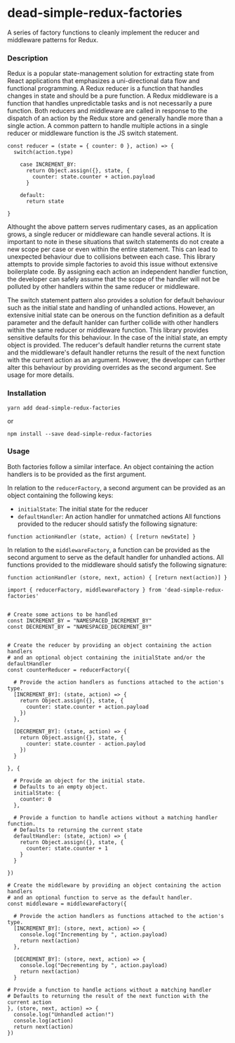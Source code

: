 # dead-simple-redux-factories
A series of factory functions to cleanly implement the reducer and middleware patterns for Redux.

### Description
Redux is a popular state-management solution for extracting state from React applications that emphasizes a uni-directional data flow and functional programming. A Redux reducer is a function that handles changes in state and should be a pure function. A Redux middleware is a function that handles unpredictable tasks and is not necessarily a pure function. Both reducers and middleware are called in response to the dispatch of an action by the Redux store and generally handle more than a single action. A common pattern to handle multiple actions in a single reducer or middleware function is the JS switch statement.

```
const reducer = (state = { counter: 0 }, action) => {
  switch(action.type)
  
    case INCREMENT_BY:
      return Object.assign({}, state, {
        counter: state.counter + action.payload
      }
      
    default:
      return state
      
}
```

Althought the above pattern serves rudimentary cases, as an application grows, a single reducer or middleware can handle several actions. It is important to note in these situations that switch statements do not create a new scope per case or even within the entire statement. This can lead to unexpected behaviour due to collisions between each case. This library attempts to provide simple factories to avoid this issue without extensive boilerplate code. By assigning each action an independent handler function, the developer can safely assume that the scope of the handler will not be polluted by other handlers within the same reducer or middleware. 

The switch statement pattern also provides a solution for default behaviour such as the initial state and handling of unhandled actions. However, an extensive initial state can be onerous on the function definition as a default parameter and the default hanlder can further collide with other handlers within the same reducer or middleware function. This library provides sensitive defaults for this behaviour. In the case of the initial state, an empty object is provided. The reducer's default handler returns the current state and the middleware's default handler returns the result of the next function with the current action as an argument. However, the developer can further alter this behaviour by providing overrides as the second argument. See usage for more details.

### Installation

```
yarn add dead-simple-redux-factories
```

or

```
npm install --save dead-simple-redux-factories
```

### Usage
Both factories follow a similar interface. An object containing the action handlers is to be provided as the first argument.

In relation to the `reducerFactory`, a second argument can be provided as an object containing the following keys:
- `initialState`: The initial state for the reducer
- `defaultHandler`: An action handler for unmatched actions
All functions provided to the reducer should satisfy the following signature:
```
function actionHandler (state, action) { [return newState] }
```

In relation to the `middlewareFactory`, a function can be provided as the second argument to serve as the default handler for unhandled actions. All functions provided to the middleware should satisfy the following signature:
```
function actionHandler (store, next, action) { [return next(action)] }
```

```
import { reducerFactory, middlewareFactory } from 'dead-simple-redux-factories'


# Create some actions to be handled
const INCREMENT_BY = "NAMESPACED_INCREMENT_BY"
const DECREMENT_BY = "NAMESPACED_DECREMENT_BY"


# Create the reducer by providing an object containing the action handlers
# and an optional object containing the initialState and/or the defaultHandler
const counterReducer = reducerFactory({
  
  # Provide the action handlers as functions attached to the action's type.
  [INCREMENT_BY]: (state, action) => {
    return Object.assign({}, state, {
      counter: state.counter + action.payload
    })
  },

  [DECREMENT_BY]: (state, action) => {
    return Object.assign({}, state, {
      counter: state.counter - action.paylod
    })
  }
  
}, {
    
  # Provide an object for the initial state. 
  # Defaults to an empty object.
  initialState: {
    counter: 0
  },

  # Provide a function to handle actions without a matching handler function.
  # Defaults to returning the current state
  defaultHandler: (state, action) => {
    return Object.assign({}, state, {
      counter: state.counter + 1
    }
  }
  
})

# Create the middleware by providing an object containing the action handlers
# and an optional function to serve as the default handler.
const middleware = middlewareFactory({

  # Provide the action handlers as functions attached to the action's type.
  [INCREMENT_BY]: (store, next, action) => {
    console.log("Incrementing by ", action.payload)
    return next(action)
  },

  [DECREMENT_BY]: (store, next, action) => {
    console.log("Decrementing by ", action.payload)
    return next(action)
  }

# Provide a function to handle actions without a matching handler
# Defaults to returning the result of the next function with the current action
}, (store, next, action) => {
  console.log("Unhandled action!")
  console.log(action)
  return next(action)
})
```
